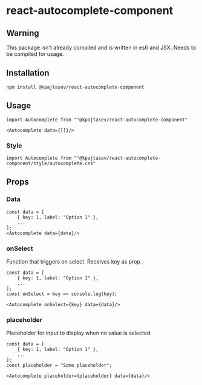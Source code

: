 # react-autocomplete-component

## Warning
This package isn't already compiled and is written in es6 and JSX. Needs to be compiled for usage.

## Installation
```
npm install @kpajtasev/react-autocomplete-component
```

## Usage
```
import Autocomplete from ""@kpajtasev/react-autocomplete-component"

<Autocomplete data={[]}/>
```

### Style
```
import Autocomplete from ""@kpajtasev/react-autocomplete-component/style/autocomplete.css"
```

## Props

### Data
```
const data = [
    { key: 1, label: "Option 1" },
    ...
];
<Autocomplete data={data}/>
```

### onSelect
Function that triggers on select. Receives key as prop.
```
const data = [
    { key: 1, label: "Option 1" },
    ...
];
const onSelect = key => console.log(key);

<Autocomplete onSelect={key} data={data}/>
```

### placeholder
Placeholder for input to display when no value is selected
```
const data = [
    { key: 1, label: "Option 1" },
    ...
];
const placeholder = "Some placeholder";

<Autocomplete placeholder={placeholder} data={data}/>
```